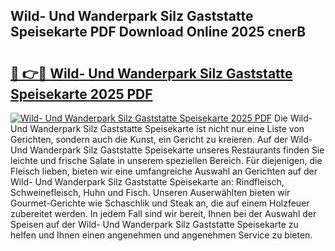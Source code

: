 ## Wild- Und Wanderpark Silz Gaststatte Speisekarte PDF Download Online 2025 cnerB

# <h2><a href="http://gc7yg6.nevu.top/?p=Wild-+Und+Wanderpark+Silz+Gaststatte+Speisekarte">🔗 👉🔴 Wild- Und Wanderpark Silz Gaststatte Speisekarte 2025 PDF</a></h2>

[![Wild- Und Wanderpark Silz Gaststatte Speisekarte 2025 PDF](https://i.imgur.com/dBaPXMq.png)](http://gc7yg6.nevu.top/?p=Wild-+Und+Wanderpark+Silz+Gaststatte+Speisekarte)
Die Wild- Und Wanderpark Silz Gaststatte Speisekarte ist nicht nur eine Liste von Gerichten, sondern auch die Kunst, ein Gericht zu kreieren. Auf der Wild- Und Wanderpark Silz Gaststatte Speisekarte unseres Restaurants finden Sie leichte und frische Salate in unserem speziellen Bereich. Für diejenigen, die Fleisch lieben, bieten wir eine umfangreiche Auswahl an Gerichten auf der Wild- Und Wanderpark Silz Gaststatte Speisekarte an: Rindfleisch, Schweinefleisch, Huhn und Fisch. Unseren Auserwählten bieten wir Gourmet-Gerichte wie Schaschlik und Steak an, die auf einem Holzfeuer zubereitet werden. In jedem Fall sind wir bereit, Ihnen bei der Auswahl der Speisen auf der Wild- Und Wanderpark Silz Gaststatte Speisekarte zu helfen und Ihnen einen angenehmen und angenehmen Service zu bieten.
